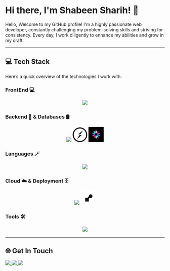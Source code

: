 # Hi there, I'm Shabeen Sharih! 👋

Hello, Welcome to my GitHub profile! I'm a highly passionate web developer, constantly challenging my problem-solving skills and striving for consistency. Every day, I work diligently to enhance my abilities and grow in my craft.

---

## 💻 Tech Stack

Here’s a quick overview of the technologies I work with:


### FrontEnd 💻
<p align="center">
  <img src="https://skillicons.dev/icons?i=html,css,next,react,vite,redux,tailwind,bootstrap" />
</p>

### Backend 🧠 & Databases 🛢️
<p align="center">
  <img src="https://skillicons.dev/icons?i=nodejs,express,firebase,mongodb,postgres,npm" />&nbsp;<img src="socket.io_logo.png" width="46" height="46" />&nbsp;<img src="icon.svg" width="48" height="48" />
</p>

### Languages 🪄
<p align="center">
  <img src="https://skillicons.dev/icons?i=js,ts" />
</p>

### Cloud ☁️ & Deployment 🗄️
<p align="center">
  <img src="https://skillicons.dev/icons?i=vercel,aws" />&nbsp;&nbsp;<img src="render_logo.png" width="44" height="44" />
</p>

### Tools 🛠️
<p align="center">
  <img src="https://skillicons.dev/icons?i=git,github,vscode,figma,postman" />
</p>

---

## 🌐 Get In Touch
<a href="https://www.linkedin.com/in/shabeen-sharih/" target="_blank">
  <img src="https://skillicons.dev/icons?i=linkedin" />
</a>
<a href="mailto:shabeensharih@gmail.com" target="_blank">
  <img src="https://skillicons.dev/icons?i=gmail" />
</a>
<a href="https://www.instagram.com/shabinsharih/" target="_blank">
  <img src="https://skillicons.dev/icons?i=instagram" />
</a>

